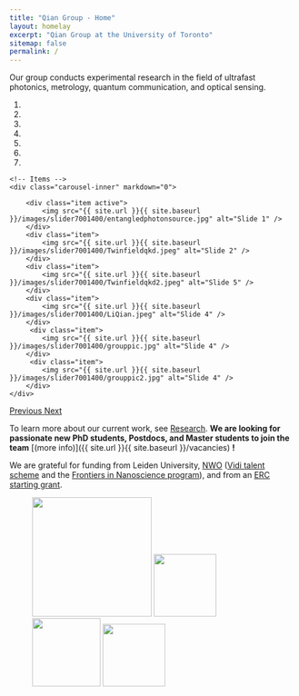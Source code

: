 ```yaml
---
title: "Qian Group - Home"
layout: homelay
excerpt: "Qian Group at the University of Toronto"
sitemap: false
permalink: /
---
```

Our group conducts experimental research in the field of ultrafast photonics, metrology, quantum communication, and optical sensing. 

<div markdown="0" id="carousel" class="carousel slide" data-ride="carousel" data-interval="5000" data-pause="hover" >
    <!-- Menu -->
    <ol class="carousel-indicators">
        <li data-target="#carousel" data-slide-to="0" class="active"></li>
        <li data-target="#carousel" data-slide-to="1"></li>
        <li data-target="#carousel" data-slide-to="2"></li>
        <li data-target="#carousel" data-slide-to="3"></li>
        <li data-target="#carousel" data-slide-to="4"></li>
        <li data-target="#carousel" data-slide-to="5"></li>
        <li data-target="#carousel" data-slide-to="6"></li>
    </ol>

    <!-- Items -->
    <div class="carousel-inner" markdown="0">

        <div class="item active">
            <img src="{{ site.url }}{{ site.baseurl }}/images/slider7001400/entangledphotonsource.jpg" alt="Slide 1" />
        </div>
        <div class="item">
            <img src="{{ site.url }}{{ site.baseurl }}/images/slider7001400/Twinfieldqkd.jpeg" alt="Slide 2" />
        </div>
        <div class="item">
            <img src="{{ site.url }}{{ site.baseurl }}/images/slider7001400/Twinfieldqkd2.jpeg" alt="Slide 5" />
        </div>
        <div class="item">
            <img src="{{ site.url }}{{ site.baseurl }}/images/slider7001400/LiQian.jpeg" alt="Slide 4" />
        </div>
         <div class="item">
            <img src="{{ site.url }}{{ site.baseurl }}/images/slider7001400/grouppic.jpg" alt="Slide 4" />
        </div>
         <div class="item">
            <img src="{{ site.url }}{{ site.baseurl }}/images/slider7001400/grouppic2.jpg" alt="Slide 4" />
        </div>
    </div>
  <a class="left carousel-control" href="#carousel" role="button" data-slide="prev">
    <span class="glyphicon glyphicon-chevron-left" aria-hidden="true"></span>
    <span class="sr-only">Previous</span>
  </a>
  <a class="right carousel-control" href="#carousel" role="button" data-slide="next">
    <span class="glyphicon glyphicon-chevron-right" aria-hidden="true"></span>
    <span class="sr-only">Next</span>
  </a>
</div>




To learn more about our current work, see [Research](research).
 **We are  looking for passionate new PhD students, Postdocs, and Master students to join the team** [(more info)]({{ site.url }}{{ site.baseurl }}/vacancies) **!**


We are grateful for funding from Leiden University, [NWO](www.nwo.nl) ([Vidi talent scheme](http://www.nwo.nl/en/research-and-results/programmes/Talent+Scheme) and the [Frontiers in Nanoscience program](https://www.universiteitleiden.nl/en/research/research-projects/science/frontiers-of-nanoscience-nanofront)), and from an [ERC starting grant](https://erc.europa.eu/funding/starting-grants).

<figure class="fourth">
  <img src="{{ site.url }}{{ site.baseurl }}/images/logopic/Logo_Leiden.jpg" style="width: 210px">
  <img src="{{ site.url }}{{ site.baseurl }}/images/logopic/Logo_Nanofront.jpg" style="width: 110px">
  <img src="{{ site.url }}{{ site.baseurl }}/images/logopic/Logo_NWO.jpg" style="width: 120px">
  <img src="{{ site.url }}{{ site.baseurl }}/images/logopic/Logo_ERC.jpg" style="width: 110px">
</figure>
